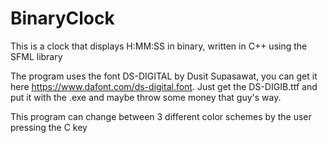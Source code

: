 # BinaryClock
This is a clock that displays H:MM:SS in binary, written in C++ using the SFML library

The program uses the font DS-DIGITAL by Dusit Supasawat, you can get it here https://www.dafont.com/ds-digital.font. Just get the DS-DIGIB.ttf and put it with the .exe
and maybe throw some money that guy's way.

This program can change between 3 different color schemes by the user pressing the C key
